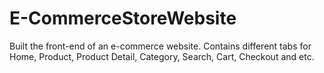 # E-CommerceStoreWebsite
Built the front-end of an e-commerce website. Contains different tabs for Home, Product, Product Detail, Category, Search, Cart, Checkout and etc.
